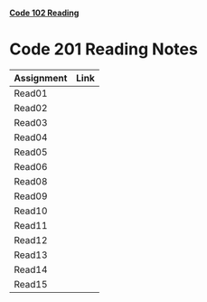 #### [Code 102 Reading ](README102.md)

# Code 201 Reading Notes

Assignment | Link
-------------- | ---------------
Read01 | 
Read02 |
Read03| 
Read04  | 
Read05  | 
Read06 | 
Read08 | 
Read09 | 
Read10 | 
Read11 | 
Read12 | 
Read13 | 
Read14 | 
Read15 | 